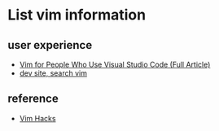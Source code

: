 # List vim information

## user experience
  * [Vim for People Who Use Visual Studio Code (Full Article)](https://dev.to/darthostrich/vim-for-people-who-use-visual-studio-code-full-article-1j1c)
  * [dev site, search vim](https://dev.to/search?q=vim)

## reference
  * [Vim Hacks](https://www.slideshare.net/c9s/vim-hacks/239)
